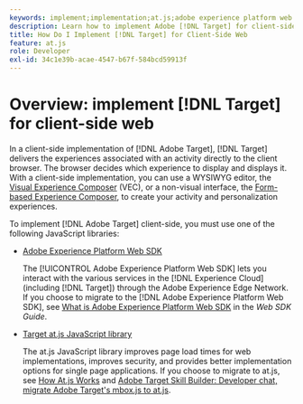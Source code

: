 ```yaml
---
keywords: implement;implementation;at.js;adobe experience platform web sdk;aep web sdk
description: Learn how to implement Adobe [!DNL Target] for client-side web using the Adobe Experience Platform Web SDK  (AEP Web SDK) or the [!DNL Target] at.js JavaScript library.
title: How Do I Implement [!DNL Target] for Client-Side Web
feature: at.js
role: Developer
exl-id: 34c1e39b-acae-4547-b67f-584bcd59913f
---
```

# Overview: implement [!DNL Target] for client-side web

In a client-side implementation of [!DNL Adobe Target], [!DNL Target] delivers the experiences associated with an activity directly to the client browser. The browser decides which experience to display and displays it. With a client-side implementation, you can use a WYSIWYG editor, the [Visual Experience Composer](/help/main/c-experiences/c-visual-experience-composer/visual-experience-composer.md) (VEC), or a non-visual interface, the [Form-based Experience Composer](/help/main/c-experiences/form-experience-composer.md), to create your activity and personalization experiences.

To implement [!DNL Adobe Target] client-side, you must use one of the following JavaScript libraries:

* [Adobe Experience Platform Web SDK](https://developer.adobe.com/target/implement/client-side/aep-web-sdk/)

  The [!UICONTROL Adobe Experience Platform Web SDK] lets you interact with the various services in the [!DNL Experience Cloud] (including [!DNL Target]) through the Adobe Experience Edge Network. If you choose to migrate to the [!DNL Adobe Experience Platform Web SDK], see [What is Adobe Experience Platform Web SDK](https://developer.adobe.com/target/implement/client-side/aep-web-sdk/) in the *Web SDK Guide*.

* [Target at.js JavaScript library](https://developer.adobe.com/target/implement/client-side/atjs/how-atjs-works/how-atjs-works/)

  The at.js JavaScript library improves page load times for web implementations, improves security, and provides better implementation options for single page applications. If you choose to migrate to at.js, see [How At.js Works](https://developer.adobe.com/target/implement/client-side/atjs/how-atjs-works/how-atjs-works/) and [Adobe Target Skill Builder: Developer chat, migrate Adobe Target's mbox.js to at.js](https://seminars.adobeconnect.com/ptdo6mfo6qn6/?proto=true).



